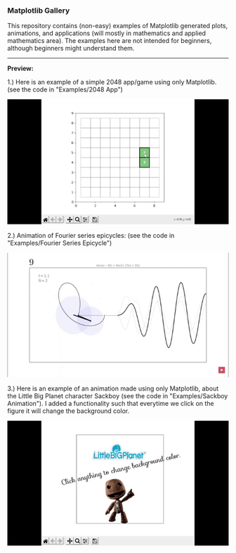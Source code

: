 ### Matplotlib Gallery

This repository contains (non-easy) examples of Matplotlib generated plots, animations, and applications (will mostly in mathematics and applied mathematics area). The examples here are not intended for beginners, although beginners might understand them.





___


**Preview:**

1.) Here is an example of a simple 2048 app/game using only Matplotlib. (see the code in "Examples/2048 App")

<img src="/demo_2048.gif"/>

2.) Animation of Fourier series epicycles: (see the code in "Examples/Fourier Series Epicycle")

<img src="/demo_fourier.gif"/>

3.) Here is an example of an animation made using only Matplotlib, about the Little Big Planet character Sackboy (see the code in "Examples/Sackboy Animation"). I added a functionality such that everytime we click on the figure it will change the background color.

<img src="/demo_lbp.gif"/>
